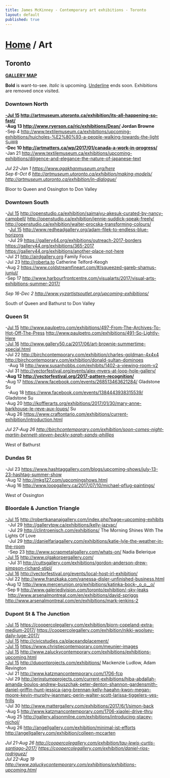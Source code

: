 ```yaml
---
title: James McKinney - Contemporary art exhibitions - Toronto
layout: default
published: true
---
```


# [Home](/) / Art

## Toronto

**[GALLERY MAP](https://www.google.com/maps/d/u/0/edit?mid=1sMiga7vQsqWdqEVQCqHsxjX2jeU)**

<p><span class="glyphicon glyphicon-info-sign" aria-hidden="true"></span> <strong>Bold</strong> is want-to-see. <em>Italic</em> is upcoming. <u>Underline</u> ends soon. Exhibitions are removed once visited.</p>

### Downtown North

**<u>-Jul 15</u> <http://artmuseum.utoronto.ca/exhibition/its-all-happening-so-fast/>**  
**-Aug 13 <http://www.ryerson.ca/ric/exhibitions/Dean/> Jordan Browne**  
-Sep 4 <http://www.textilemuseum.ca/exhibitions/upcoming-exhibitions/huicholes-%E2%80%93-a-people-walking-towards-the-light> SuW8  
**-Dec 10 <http://artmatters.ca/wp/2017/01/canada-a-work-in-progress/>**  
-Jan 21 <http://www.textilemuseum.ca/exhibitions/upcoming-exhibitions/diligence-and-elegance-the-nature-of-japanese-text>  

_Jul 22-Jan 1 <https://www.agakhanmuseum.org/here>_  
_Sep 6-Oct 6 <http://artmuseum.utoronto.ca/exhibition/making-models/> <http://artmuseum.utoronto.ca/exhibition/in-dialogue/>_  

<span class="glyphicon glyphicon-info-sign" aria-hidden="true"></span> Bloor to Queen and Ossington to Don Valley

### Downtown South

-<u>Jul 15</u> <http://openstudio.ca/exhibition/saimaiyu-akesuk-curated-by-nancy-campbell/> <http://openstudio.ca/exhibition/jennie-suddick-speak-freely/> <http://openstudio.ca/exhibition/walter-procska-transforming-colours/>  
  -<u>Jul 15</u> <http://www.redheadgallery.org/adam-filek-to-endless-blue-horizons>  
  -Jul 29 <https://gallery44.org/exhibitions/outreach-2017-borders> <https://gallery44.org/exhibitions/365-2017> <https://gallery44.org/exhibitions/another-place-not-here>  
-Jul 21 <http://airdgallery.org> Family Focus  
-Jul 23 <http://roberta.to> Catherine Telford-Keogh  
-Aug 2 <https://www.coldstreamfineart.com/#/squeezed-gareb-shamus-junjul/>  
-Sep 17 <http://www.harbourfrontcentre.com/visualarts/2017/visual-arts-exhibitions-summer-2017/>  

_Sep 16-Dec 2 <http://www.yyzartistsoutlet.org/upcoming-exhibitions/>_  

<span class="glyphicon glyphicon-info-sign" aria-hidden="true"></span> South of Queen and Bathurst to Don Valley

### Queen St

-<u>Jul 15</u> <http://www.paulpetro.com/exhibitions/497-From-The-Archives-To-Hot-Off-The-Press> <http://www.paulpetro.com/exhibitions/491-So-Lightly-Here>  
<u>-Jul 16</u> <http://www.gallery50.ca/2017/06/art-brownie-summertime-xpecial.html>  
-Jul 22 <http://birchcontemporary.com/exhibition/charles-goldman-4x4x4> <http://birchcontemporary.com/exhibition/donald-sultan-dominoes>  
  -Aug 18 <http://www.susanhobbs.com/exhibits/1402-a-viewing-room-v2>  
-Jul 31 <http://vectorfestival.org/events/alex-myers-at-loop-hole-gallery/>  
**-Aug 12 <http://vectorfestival.org/2017-pattern-recognition/>**  
-Aug 17 <https://www.facebook.com/events/268513463621284/> Gladstone Su  
  -Aug 18 <https://www.facebook.com/events/1384443938315539/> Gladstone Su  
-Aug 20 <http://kofflerarts.org/exhibitions/2017/01/30/mary-anne-barkhouse-le-reve-aux-loups/> Su  
-Aug 26 <https://www.craftontario.com/exhibitions/current-exhibition/introduction.html>  

_Jul 27-Aug 26 <http://birchcontemporary.com/exhibition/soon-comes-night-martin-bennett-steven-beckly-sarah-sands-phillips>_  

<span class="glyphicon glyphicon-info-sign" aria-hidden="true"></span> West of Bathurst

### Dundas St

-Jul 23 <https://www.hashtaggallery.com/blogs/upcoming-shows/july-13-23-hashtag-summer-show>  
-Aug 12 <http://mkg127.com/upcomingshows.html>  
-Aug 16 <http://www.loopgallery.ca/2017/07/10/michael-pflug-paintings/>  

<span class="glyphicon glyphicon-info-sign" aria-hidden="true"></span> West of Ossington

### Bloordale & Junction Triangle

<u>-Jul 15</u> <http://robertkananajgallery.com/index.php?page=upcoming-exhibits>  
  -Jul 29 <http://gallerytpw.ca/exhibitions/kelly-jazvac/>  
  -Jul 29 <http://clintroenisch.com/exhibitions/> The Morning Shines With The Lights Of Love  
  -Jul 29 <http://danielfariagallery.com/exhibitions/katie-lyle-the-weather-in-the-room>  
  -Sep 23 <http://www.scrapmetalgallery.com/whats-on/> Nadia Belerique  
<u>-Jul 15</u> <http://www.olgakorpergallery.com/>  
  -Jul 31 <http://cuttsgallery.com/exhibitions/gordon-anderson-drew-simpson-richard-stipl/>  
<u>-Jul 16</u> <http://vectorfestival.org/events/local-host-irl-exhibition/>  
-Jul 22 <http://www.franzkaka.com/vanessa-disler-unfinished-business.html>
-Aug 12 <http://www.mercerunion.org/exhibitions/katinka-bock-_o_o__o/>  
-Sep 9 <http://www.galeriedivision.com/toronto/exhibition/-sky-leaks>  
  <http://www.arsenalmontreal.com/en/exhibitions/david-spriggs> <http://www.arsenalmontreal.com/en/exhibitions/mark-jenkins-2>  

### Dupont St & The Junction

<u>-Jul 15</u> <https://coopercolegallery.com/exhibition/bjorn-copeland-extra-medium-2017/> <https://coopercolegallery.com/exhibition/nikki-woolsey-daily-luge-2017/>  
<u>-Jul 15</u> <http://civicstudies.ca/placeandplacement/>  
<u>-Jul 15</u> <https://www.christiecontemporary.com/meunier-images>  
<u>-Jul 15</u> <http://www.zaluckycontemporary.com/exhibitions/exhibitions-upcoming.html>  
<u>-Jul 15</u> <http://dupontprojects.com/exhibitions/> Mackenzie Ludlow, Adam Revington  
-Jul 21 <http://www.katzmancontemporary.com/1706-fcp>  
-Jul 29 <http://erinstumpprojects.com/current-exhibitions/hiba-abdallah-amanda-boulos-andrew-buszchak-peter-denton-shannon-gardensmith-daniel-griffin-hunt-jessica-jang-brennan-kelly-haeahn-kwon-megan-moore-kevin-murphy-jeanmarc-perin-walter-scott-larissa-tiggelers-yes-frills>  
-Jul 30 <http://www.mattergallery.com/exhibitions/2017/6/1/simon-back>  
-Aug 5 <http://www.katzmancontemporary.com/1706-xiaolei-drive-thru>  
-Aug 25 <http://gallery.alisonmilne.com/exhibitions/introducing-stacey-nichol/>  
-Aug 26 <http://angellgallery.com/exhibition/minimal-ist-efforts> <http://angellgallery.com/exhibition/colleen-mccarten>  

_Jul 21-Aug 26 <http://coopercolegallery.com/exhibition/tau-lewis-curtis-santiago-2017/> <https://coopercolegallery.com/exhibition/daniel-rios-rodriguez/>_  
_Jul 22-Aug 19 <http://www.zaluckycontemporary.com/exhibitions/exhibitions-upcoming.html>_  
